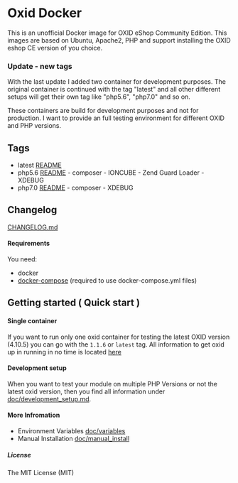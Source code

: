 Oxid Docker
===========

This is an unofficial Docker image for OXID eShop Community Edition.
This images are based on Ubuntu, Apache2, PHP and support installing the OXID eshop CE version of you choice.

### Update - new tags
With the last update I added two container for development purposes. The original container is
continued with the tag "latest" and all other different setups will get their own tag like "php5.6", "php7.0" and
so on.

These containers are build for development purposes and not for production. I want to provide an full testing environment
for different OXID and PHP versions.

## Tags
* latest [README](https://github.com/Mesa/oxid/tree/master/tags/latest/README.md)
* php5.6 [README](https://github.com/Mesa/oxid/tree/master/tags/php5.6/README.md) - composer - IONCUBE - Zend Guard Loader - XDEBUG
* php7.0 [README](https://github.com/Mesa/oxid/tree/master/tags/php7.0/README.md) - composer - XDEBUG

## Changelog

[CHANGELOG.md](https://github.com/Mesa/oxid/tree/master/CHANGELOG.md)


#### Requirements ####
You need:
- docker
- [docker-compose](https://docs.docker.com/compose/) (required to use docker-compose.yml files)

## Getting started ( Quick start ) ##

#### Single container
If you want to run only one oxid container for testing the latest OXID version (4.10.5) you can go with
the ```1.1.6``` or ```latest``` tag. All information to get oxid up in running in no time is
located [here](https://github.com/Mesa/oxid/tree/master/tags/latest/README.md)

#### Development setup
When you want to test your module on multiple PHP Versions or not the latest oxid version, then you find all information
under [doc/development_setup.md](https://github.com/Mesa/oxid/tree/master/doc/development_setup.md).



#### More Infromation
- Environment Variables [doc/variables](https://github.com/Mesa/oxid/tree/master/doc/variables.md)
- Manual Installation [doc/manual_install](https://github.com/Mesa/oxid/tree/master/doc/manual_install.md)

##### License #####
The MIT License (MIT)